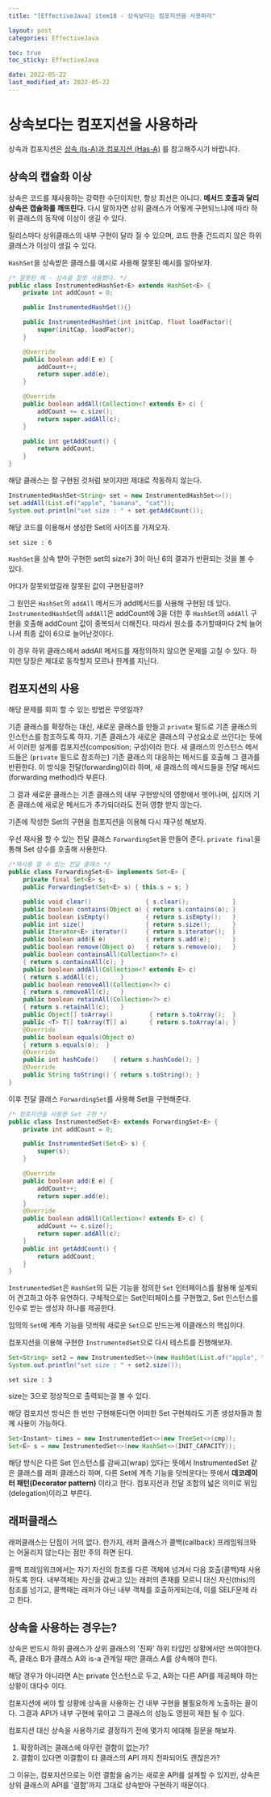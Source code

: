 ```yaml
---
title: "[EffectiveJava] item18 - 상속보다는 컴포지션을 사용하라"

layout: post
categories: EffectiveJava

toc: true
toc_sticky: EffectiveJava

date: 2022-05-22
last_modified_at: 2022-05-22
---
```


# 상속보다는 컴포지션을 사용하라

상속과 컴포지션은 [상속 (Is-A)과 컴포지션 (Has-A)](https://dh37789.github.io/java/Inheritance-Composition/) 를 참고해주시기 바랍니다.

## 상속의 캡슐화 이상

상속은 코드를 재사용하는 강력한 수단이지만, 항상 최선은 아니다. **메서드 호출과 달리 상속은 캡슐화를 깨뜨린다.**
다시 말하자면 상위 클래스가 어떻게 구현되느냐에 따라 하위 클래스의 동작에 이상이 생길 수 있다.

릴리스마다 상위클래스의 내부 구현이 달라 질 수 있으며, 코드 한줄 건드리지 않은 하위 클래스가 이상이 생길 수 있다.

`HashSet`을 상속받은 클래스를 예시로 사용해 잘못된 예시를 알아보자.

```java
/* 잘못된 예 - 상속을 잘못 사용했다. */
public class InstrumentedHashSet<E> extends HashSet<E> {
    private int addCount = 0;

    public InstrumentedHashSet(){}

    public InstrumentedHashSet(int initCap, float loadFactor){
        super(initCap, loadFactor);
    }

    @Override
    public boolean add(E e) {
        addCount++;
        return super.add(e);
    }

    @Override
    public boolean addAll(Collection<? extends E> c) {
        addCount += c.size();
        return super.addAll(c);
    }

    public int getAddCount() {
        return addCount;
    }
}
```

해당 클래스는 잘 구현된 것처럼 보이지만 제대로 작동하지 않는다.

```java
InstrumentedHashSet<String> set = new InstrumentedHashSet<>();
set.addAll(List.of("apple", "banana", "cat"));
System.out.println("set size : " + set.getAddCount());
```

해당 코드를 이용해서 생성한 Set의 사이즈를 가져오자.

```shell
set size : 6
```

`HashSet`을 상속 받아 구현한 set의 size가 3이 아닌 6의 결과가 반환되는 것을 볼 수 있다.

어디가 잘못되었길래 잘못된 값이 구현된걸까?

그 원인은 `HashSet`의 `addAll` 메서드가 add메서드를 사용해 구현된 데 있다.
`InstrumentedHashSet`의 `addAll`은 addCount에 3을 더한 후 `HashSet`의 `addAll` 구현을 호출해 addCount 값이 중복되서 더해진다.
따라서 원소를 추가할때마다 2씩 늘어나서 최종 값이 6으로 늘어난것이다.

이 경우 하위 클래스에서 addAll 메서드를 재정의하지 않으면 문제를 고칠 수 있다. 하지만 당장은 제대로 동작할지 모르나 한계를 지닌다.

## 컴포지션의 사용

해당 문제를 회피 할 수 있는 방법은 무엇일까?

기존 클래스를 확장하는 대신, 새로운 클래스를 만들고 `private` 필드로 기존 클래스의 인스턴스를 참조하도록 하자.
기존 클래스가 새로운 클래스의 구성요소로 쓰인다는 뜻에서 이러한 설계를 컴포지션(composition; 구성)이라 한다.
새 클래스의 인스턴스 메서드들은 (`private` 필드로 참조하는) 기존 클래스의 대응하는 메서드를 호출해 그 결과를 반환한다. 이 방식을 전달(forwarding)이라 하며, 새 클래스의 메서드들을 전달 메서드(forwarding method)라 부른다.

그 결과 새로운 클래스는 기존 클래스의 내부 구현방식의 영향에서 벗어나며, 심지어 기존 클래스에 새로운 메서드가 추가되더라도 전혀 영향 받지 않는다.

기존에 작성한 Set의 구현을 컴포지션을 이용해 다시 재구성 해보자.

우선 재사욜 할 수 있는 전달 클래스 `ForwardingSet`을 만들어 준다.
`private final`을 통해 Set 상수를 호출해 사용한다.

```java
/*재사용 할 수 있는 전달 클래스 */
public class ForwardingSet<E> implements Set<E> {
    private final Set<E> s;
    public ForwardingSet(Set<E> s) { this.s = s; }

    public void clear()               { s.clear();            }
    public boolean contains(Object o) { return s.contains(o); }
    public boolean isEmpty()          { return s.isEmpty();   }
    public int size()                 { return s.size();      }
    public Iterator<E> iterator()     { return s.iterator();  }
    public boolean add(E e)           { return s.add(e);      }
    public boolean remove(Object o)   { return s.remove(o);   }
    public boolean containsAll(Collection<?> c)
    { return s.containsAll(c); }
    public boolean addAll(Collection<? extends E> c)
    { return s.addAll(c);      }
    public boolean removeAll(Collection<?> c)
    { return s.removeAll(c);   }
    public boolean retainAll(Collection<?> c)
    { return s.retainAll(c);   }
    public Object[] toArray()          { return s.toArray();  }
    public <T> T[] toArray(T[] a)      { return s.toArray(a); }
    @Override
    public boolean equals(Object o)
    { return s.equals(o);  }
    @Override
    public int hashCode()    { return s.hashCode(); }
    @Override
    public String toString() { return s.toString(); }
}
```

이후 전달 클래스 `ForwardingSet`를 사용해 Set을 구현해준다.

```java
/* 컴포지션을 사용한 Set 구현 */
public class InstrumentedSet<E> extends ForwardingSet<E> {
    private int addCount = 0;

    public InstrumentedSet(Set<E> s) {
        super(s);
    }

    @Override
    public boolean add(E e) {
        addCount++;
        return super.add(e);
    }
    @Override
    public boolean addAll(Collection<? extends E> c) {
        addCount += c.size();
        return super.addAll(c);
    }
    public int getAddCount() {
        return addCount;
    }
}
```

`InstrumentedSet`은 `HashSet`의 모든 기능을 정의한 `Set` 인터페이스를 활용해 설계되어 견고하고 아주 유연하다. 구체적으로는 Set인터페이스를 구현했고, Set 인스턴스를  인수로 받는 생성자 하나를 제공한다.

임의의 `Set`에 계측 기능을 덧씌워 새로운 `Set`으로 만드는게 이클래스의 핵심이다.

컴포지션을 이용해 구현한 `InstrumentedSet`으로 다시 테스트를 진행해보자.

```java
Set<String> set2 = new InstrumentedSet<>(new HashSet(List.of("apple", "banana", "cat")));
System.out.println("set size : " + set2.size());
```

```shell
set size : 3
```

size는 3으로 정상적으로 출력되는걸 볼 수 있다.

해당 컴포지션 방식은 한 번만 구현해둔다면 어떠한 Set 구현체라도 기존 생성자들과 함께 사용이 가능하다.

```java
Set<Instant> times = new InstrumentedSet<>(new TreeSet<>(cmp));
Set<E> s = new InstrumentedSet<>(new HashSet<>(INIT_CAPACITY));
```

해당 방식은 다른 Set 인스턴스를 감싸고(wrap) 있다는 뜻에서 InstrumentedSet 같은 클래스를 래퍼 클래스라 하며, 다른 Set에 계측 기능을 덧씌운다는 뜻에서 **데코레이터 패턴(Decorator pattern)** 이라고 한다.
컴포지션과 전달 조합의 넓은 의미로 위임(delegation)이라고 부른다.

## 래퍼클래스

래퍼클래스는 단점이 거의 없다. 한가지, 래퍼 클래스가 콜백(callback) 프레임워크와는 어울리지 않는다는 점만 주의 하면 된다.

콜백 프레임워크에서는 자기 자신의 참조를 다른 객체에 넘겨서 다음 호출(콜백)때 사용하도록 한다. 내부객체는 자신을 감싸고 있는 래퍼의 존재를 모르니 대신 자신(this)의 참조를 넘기고, 콜백때는 래퍼가 아닌 내부 객체를 호출하게되는데, 이를 SELF문제 라고 한다.

## 상속을 사용하는 경우는?

상속은 반드시 하위 클래스가 상위 클래스의 '진짜' 하위 타입인 상황에서만 쓰여야한다. 즉, 클래스 B가 클래스 A와 is-a 관계일 때만 클래스 A를 상속해야 한다.

해당 경우가 아니라면 A는 private 인스턴스로 두고, A와는 다른 API를 제공해야 하는 상황이 대다수 이다.

컴포지션에 써야 할 상황에 상속을 사용하는 건 내부 구현을 불필요하게 노출하는 꼴이다.
그결과 API가 내부 구현에 묶이고 그 클래스의 성능도 영원히 제한 될 수 있다.

컴포지션 대신 상속을 사용하기로 결정하기 전에 몇가지 에대해 질문을 해보자.

1. 확장하려는 클래스에 아무런 결함이 없는가?
2. 결함이 있다면 이결함이 타 클래스의 API 까지 전파되어도 괜찮은가?

그 이유는, 컴포지션으로는 이런 결함을 숨기는 새로운 API를 설계할 수 있지만, 상속은 상위 클래스의 API를 '결함'까지 그대로 상속받아 구현하기 때문이다.






